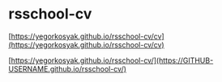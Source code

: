# rsschool-cv

[https://yegorkosyak.github.io/rsschool-cv/cv](https://yegorkosyak.github.io/rsschool-cv/cv)

[https://yegorkosyak.github.io/rsschool-cv/](https://GITHUB-USERNAME.github.io/rsschool-cv/)
